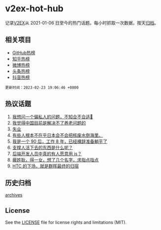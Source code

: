 # v2ex-hot-hub

 记录[V2EX](https://www.v2ex.com/)从 2021-01-06 日至今的热门话题。每小时抓取一次数据，按天[归档](archives)。
 
 ## 相关项目

- [GitHub热榜](https://github.com/lonnyzhang423/github-hot-hub)
- [知乎热榜](https://github.com/lonnyzhang423/zhihu-hot-hub)
- [微博热榜](https://github.com/lonnyzhang423/weibo-hot-hub)
- [头条热榜](https://github.com/lonnyzhang423/toutiao-hot-hub)
- [抖音热榜](https://github.com/lonnyzhang423/douyin-hot-hub)


 `更新时间：2023-02-23 19:06:46 +0800`

## 热议话题

1. [我想问一个偏私人的问题，不知合不合适🤔](https://www.v2ex.com/t/918340)
1. [我觉得中国目前是解决不了养老问题的](https://www.v2ex.com/t/918331)
1. [失业](https://www.v2ex.com/t/918333)
1. [有些人根本不在乎日本会不会把核废水倒海里。](https://www.v2ex.com/t/918497)
1. [我是一个 90 后，工作 8 年，已经裸辞准备躺平了](https://www.v2ex.com/t/918539)
1. [支撑人活下去的东西是什么呢？](https://www.v2ex.com/t/918369)
1. [后端开发人员中真的有人愿意用 js？](https://www.v2ex.com/t/918433)
1. [蔽姓耿，得一女，想了几个名字，求指点指点](https://www.v2ex.com/t/918615)
1. [HTC 的下场，就是群晖最终的归宿](https://www.v2ex.com/t/918393)

## 历史归档

[archives](archives)

## License

See the [LICENSE](LICENSE) file for license rights and limitations (MIT).
